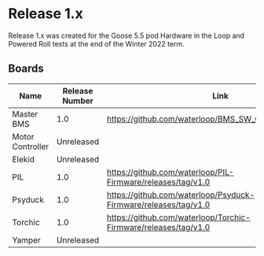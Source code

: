 

# Release 1.x

Release 1.x was created for the Goose 5.5 pod Hardware in the Loop and Powered Roll tests at the end of the Winter 2022 term.

## Boards

| Name             | Release Number              | Link                                                            |
| ---------------- | --------------------------- | --------------------------------------------------------------- |
| Master BMS       | 1.0                         | https://github.com/waterloop/BMS_SW_G5/releases/tag/v1.0        |
| Motor Controller | Unreleased                  |                                                                 |
| Elekid           | Unreleased                  |                                                                 |
| PIL              | 1.0                         | https://github.com/waterloop/PIL-Firmware/releases/tag/v1.0     |
| Psyduck          | 1.0                         | https://github.com/waterloop/Psyduck-Firmware/releases/tag/v1.0 |
| Torchic          | 1.0                         | https://github.com/waterloop/Torchic-Firmware/releases/tag/v1.0 |
| Yamper           | Unreleased                  |                                                                 |
